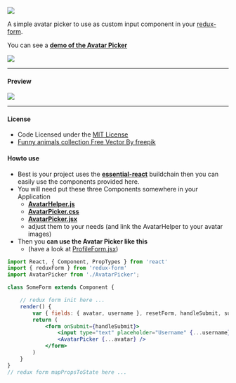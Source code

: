 [![](https://comsysto.github.io/avatar-picker-for-react-redux-form/img/avatar-picker-banner.svg)](https://github.com/comsysto/avatar-picker-for-react-redux-form)

A simple avatar picker to use as custom input component in your [redux-form](https://github.com/erikras/redux-form).

You can see a **[demo of the Avatar Picker](https://comsysto.github.io/avatar-picker-for-react-redux-form/)**

[![](https://comsysto.github.io/avatar-picker-for-react-redux-form/img/demo-button.svg)](https://comsysto.github.io/avatar-picker-for-react-redux-form/)

----

#### Preview

[![](https://comsysto.github.io/avatar-picker-for-react-redux-form/img/preview-avatar-picker.gif)](https://comsysto.github.io/avatar-picker-for-react-redux-form/)

----

#### License

  * Code Licensed under the [MIT License](./LICENSE.md)
  * [Funny animals collection Free Vector By freepik](http://www.freepik.com/free-vector/funny-animals-collection_765907.htm)

#### Howto use

  * Best is your project uses the **[essential-react](https://github.com/pheuter/essential-react)** buildchain then you can easily use the components provided here.
  * You will need put these three Components somewhere in your Application
    * **[AvatarHelper.js](https://github.com/comsysto/avatar-picker-for-react-redux-form/blob/gh-pages/js/components/AvatarHelper.js)**
    * **[AvatarPicker.css](https://github.com/comsysto/avatar-picker-for-react-redux-form/blob/gh-pages/js/components/AvatarPicker.css)**
    * **[AvatarPicker.jsx](https://github.com/comsysto/avatar-picker-for-react-redux-form/blob/gh-pages/js/components/AvatarPicker.jsx)**
    * adjust them to your needs (and link the AvatarHelper to your avatar images)
  * Then you **can use the Avatar Picker like this**
    * (have a look at [ProfileForm.jsx](https://github.com/comsysto/avatar-picker-for-react-redux-form/blob/gh-pages/js/components/ProfileForm.jsx))

```jsx
import React, { Component, PropTypes } from 'react'
import { reduxForm } from 'redux-form'
import AvatarPicker from './AvatarPicker';

class SomeForm extends Component {

	// redux form init here ...
    render() {
        var { fields: { avatar, username }, resetForm, handleSubmit, submitting } = this.props
        return (
            <form onSubmit={handleSubmit}>
                <input type="text" placeholder="Username" {...username}/> <br/>
                <AvatarPicker {...avatar} />
			</form>
		)
	}
}
// redux form mapPropsToState here ...
```

